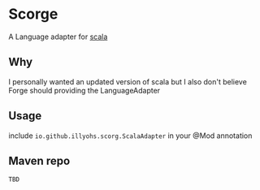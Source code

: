 # Scorge
A Language adapter for [scala](https://www.scala-lang.org/)

## Why
I personally wanted an updated version of scala but I also don't believe Forge should providing the LanguageAdapter

## Usage
include `io.github.illyohs.scorg.ScalaAdapter` in your @Mod annotation

## Maven repo

```
TBD
```